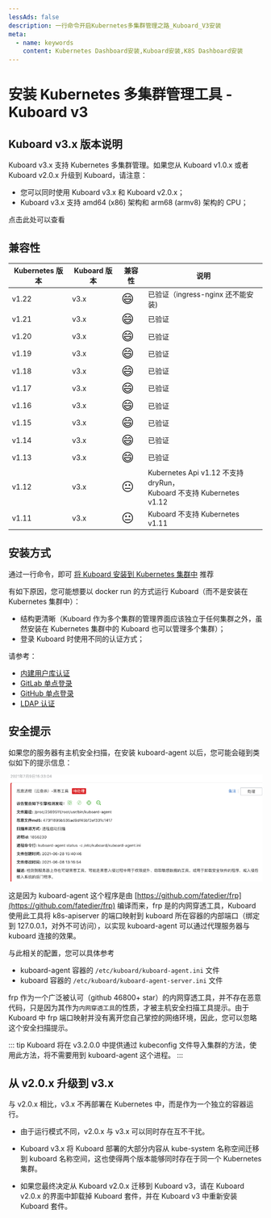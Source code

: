 ```yaml
---
lessAds: false
description: 一行命令开启Kubernetes多集群管理之路_Kuboard_V3安装
meta:
  - name: keywords
    content: Kubernetes Dashboard安装,Kuboard安装,K8S Dashboard安装
---
```


# 安装 Kubernetes 多集群管理工具 - Kuboard v3

<AdSenseTitle/>

## Kuboard v3.x 版本说明

Kuboard v3.x 支持 Kubernetes 多集群管理。如果您从 Kuboard v1.0.x 或者 Kuboard v2.0.x 升级到 Kuboard，请注意：
* 您可以同时使用 Kuboard v3.x 和 Kuboard v2.0.x；
* Kuboard v3.x 支持 amd64 (x86) 架构和 arm68 (armv8) 架构的 CPU；

点击此处可以查看 <KuboardDemo suffix="install" label="在线演示" color="#007af5"/>

## 兼容性


| Kubernetes 版本 | Kuboard 版本   | 兼容性 | 说明                                                         |
| --------------- | -------------- | ------ | ------------------------------------------------------------ |
| v1.22           | v3.x | <span style="font-size: 24px;">😄</span>      | 已验证（ingress-nginx 还不能安装)    |
| v1.21           | v3.x | <span style="font-size: 24px;">😄</span>      | 已验证                            |
| v1.20           | v3.x | <span style="font-size: 24px;">😄</span>      | 已验证                            |
| v1.19           | v3.x | <span style="font-size: 24px;">😄</span>      | 已验证                            |
| v1.18           | v3.x | <span style="font-size: 24px;">😄</span>      | 已验证                            |
| v1.17           | v3.x | <span style="font-size: 24px;">😄</span>      | 已验证                            |
| v1.16           | v3.x | <span style="font-size: 24px;">😄</span>      | 已验证                            |
| v1.15           | v3.x | <span style="font-size: 24px;">😄</span>      | 已验证                            |
| v1.14           | v3.x | <span style="font-size: 24px;">😄</span>      | 已验证                            |
| v1.13           | v3.x | <span style="font-size: 24px;">😄</span>      | 已验证                       |
| v1.12           | v3.x | <span style="font-size: 24px;">😐</span>      | Kubernetes Api v1.12 不支持 dryRun，<br />Kuboard 不支持 Kubernetes v1.12 |
| v1.11           | v3.x | <span style="font-size: 24px;">😐</span>      | Kuboard 不支持 Kubernetes v1.11                                                         |

## 安装方式

通过一行命令，即可 [将 Kuboard 安装到 Kubernetes 集群中](./install-in-k8s.html) <badge>推荐</badge>

有如下原因，您可能想要以 docker run 的方式运行 Kuboard（而不是安装在 Kubernetes 集群中）：
* 结构更清晰（Kuboard 作为多个集群的管理界面应该独立于任何集群之外，虽然安装在 Kubernetes 集群中的 Kuboard 也可以管理多个集群）；
* 登录 Kuboard 时使用不同的认证方式；

请参考：

* [内建用户库认证](./install-built-in.html)
* [GitLab 单点登录](./install-gitlab.html)
* [GitHub 单点登录](./install-github.html)
* [LDAP 认证](./install-ldap.html)

## 安全提示

如果您的服务器有主机安全扫描，在安装 kuboard-agent 以后，您可能会碰到类似如下的提示信息：

![安全提示](./security-scan.jpg)

这是因为 kuboard-agent 这个程序是由 [https://github.com/fatedier/frp](https://github.com/fatedier/frp) 编译而来，frp 是的内网穿透工具，Kuboard 使用此工具将 k8s-apiserver 的端口映射到 kuboard 所在容器的内部端口（绑定到 127.0.0.1，对外不可访问），以实现 kuboard-agent 可以通过代理服务器与 kuboard 连接的效果。


与此相关的配置，您可以具体参考
* kuboard-agent 容器的 `/etc/kuboard/kuboard-agent.ini` 文件
* kuboard 容器的 `/etc/kuboard/kuboard-agent-server.ini` 文件

frp 作为一个广泛被认可（github 46800+ star）的内网穿透工具，并不存在恶意代码，只是因为其作为`内网穿透工具`的性质，才被主机安全扫描工具提示。由于 Kuboard 中 frp 端口映射并没有离开您自己掌控的网络环境，因此，您可以忽略这个安全扫描提示。

::: tip
Kuboard 将在 v3.2.0.0 中提供通过 kubeconfig 文件导入集群的方法，使用此方法，将不需要用到 kuboard-agent 这个进程。
:::



## 从 v2.0.x 升级到 v3.x

与 v2.0.x 相比，v3.x 不再部署在 Kubernetes 中，而是作为一个独立的容器运行。

* 由于运行模式不同，v2.0.x 与 v3.x 可以同时存在互不干扰。

* Kuboard v3.x 将 Kuboard 部署的大部分内容从 kube-system 名称空间迁移到 kuboard 名称空间，这也使得两个版本能够同时存在于同一个 Kubernetes 集群。

* 如果您最终决定从 Kuboard v2.0.x 迁移到 Kuboard v3，请在 Kuboard v2.0.x 的界面中卸载掉 Kuboard 套件，并在 Kuboard v3 中重新安装 Kuboard 套件。
